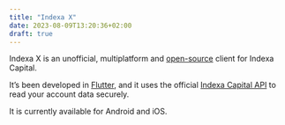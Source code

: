 ```yaml
---
title: "Indexa X"
date: 2023-08-09T13:20:36+02:00
draft: true
---
```


Indexa X is an unofficial, multiplatform and [open-source](https://github.com/victor-marino/indexax) client for Indexa Capital.

It’s been developed in [Flutter](https://flutter.dev/), and it uses the official [Indexa Capital API](https://indexacapital.com/en/api-rest-v1) to read your account data securely.

It is currently available for Android and iOS.
